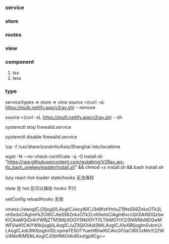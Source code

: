 <!-- @format -->

### service

### store

### routes

### view

### component

1. tsx
2. less

### type

service/types => store => view
source <(curl -sL https://multi.netlify.app/v2ray.sh) --remove

source <(curl -sL https://multi.netlify.app/v2ray.sh) --zh

systemctl stop firewalld.service

systemctl disable firewalld.service

\cp -f /usr/share/zoneinfo/Asia/Shanghai /etc/localtime

wget -N --no-check-certificate -q -O install.sh "https://raw.githubusercontent.com/wulabing/V2Ray_ws-tls_bash_onekey/master/install.sh" && chmod +x install.sh && bash install.sh

lazy react-hot-loader state/hooks 无法保存

state 在 hot 后可以保存
hooks 不行

setConfig reloadHooks 无效

vmess://ewogICJ2IjogIjIiLAogICJwcyI6ICJ3dWxhYmluZ19teS56ZnkxOTk2Lnh5eiIsCiAgImFkZCI6ICJteS56ZnkxOTk2Lnh5eiIsCiAgInBvcnQiOiAiNDQzIiwKICAiaWQiOiAiYWRjZTM3MjUtOGY5Ni00YTI1LTlkMGYtY2I3NWMxNDQwMWFjIiwKICAiYWlkIjogIjIiLAogICJuZXQiOiAid3MiLAogICJ0eXBlIjogIm5vbmUiLAogICJob3N0IjogIm15LnpmeTE5OTYueHl6IiwKICAicGF0aCI6ICIvMmY2ZWU4NmRiMS8iLAogICJ0bHMiOiAidGxzIgp9Cg== 